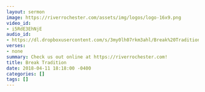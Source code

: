 ```yaml
---
layout: sermon
image: https://riverrochester.com/assets/img/logos/logo-16x9.png
video_id:
- i5RdE3EhNjE
audio_id:
- https://dl.dropboxusercontent.com/s/3my0lh07rkm3ahl/Break%20Tradition.mp3?dl=0
verses:
- none
summary: Check us out online at https://riverrochester.com!
title: Break Tradition
date: 2018-04-11 18:18:00 -0400
categories: []
tags: []
---
```

